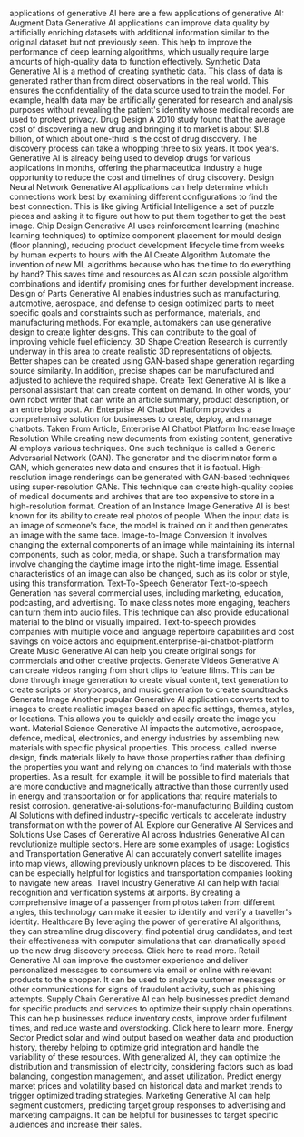 applications of generative AI
here are a few applications of generative AI:
Augment Data
Generative AI applications can improve data quality by artificially enriching datasets with additional information similar to the original dataset but not previously seen. This help to improve the performance of deep learning algorithms, which usually require large amounts of high-quality data to function effectively.
Synthetic Data
Generative AI is a method of creating synthetic data. This class of data is generated rather than from direct observations in the real world. This ensures the confidentiality of the data source used to train the model. For example, health data may be artificially generated for research and analysis purposes without revealing the patient's identity whose medical records are used to protect privacy.
Drug Design
A 2010 study found that the average cost of discovering a new drug and bringing it to market is about $1.8 billion, of which about one-third is the cost of drug discovery. The discovery process can take a whopping three to six years. It took years. Generative AI is already being used to develop drugs for various applications in months, offering the pharmaceutical industry a huge opportunity to reduce the cost and timelines of drug discovery.
Design Neural Network
Generative AI applications can help determine which connections work best by examining different configurations to find the best connection. This is like giving Artificial Intelligence ​​a set of puzzle pieces and asking it to figure out how to put them together to get the best image.
Chip Design
Generative AI uses reinforcement learning (machine learning techniques) to optimize component placement for mould design (floor planning), reducing product development lifecycle time from weeks by human experts to hours with the AI
Create Algorithm
Automate the invention of new ML algorithms because who has the time to do everything by hand? This saves time and resources as AI can scan possible algorithm combinations and identify promising ones for further development increase.
Design of Parts
Generative AI enables industries such as manufacturing, automotive, aerospace, and defense to design optimized parts to meet specific goals and constraints such as performance, materials, and manufacturing methods. For example, automakers can use generative design to create lighter designs. This can contribute to the goal of improving vehicle fuel efficiency.
3D Shape Creation
Research is currently underway in this area to create realistic 3D representations of objects. Better shapes can be created using GAN-based shape generation regarding source similarity. In addition, precise shapes can be manufactured and adjusted to achieve the required shape.
Create Text
Generative AI is like a personal assistant that can create content on demand. In other words, your own robot writer that can write an article summary, product description, or an entire blog post.
An Enterprise AI Chatbot Platform provides a comprehensive solution for businesses to create, deploy, and manage chatbots. Taken From Article, Enterprise AI Chatbot Platform
Increase Image Resolution
While creating new documents from existing content, generative AI employs various techniques. One such technique is called a Generic Adversarial Network (GAN). The generator and the discriminator form a GAN, which generates new data and ensures that it is factual. High-resolution image renderings can be generated with GAN-based techniques using super-resolution GANs. This technique can create high-quality copies of medical documents and archives that are too expensive to store in a high-resolution format.
Creation of an Instance Image
Generative AI is best known for its ability to create real photos of people. When the input data is an image of someone's face, the model is trained on it and then generates an image with the same face.
Image-to-Image Conversion
It involves changing the external components of an image while maintaining its internal components, such as color, media, or shape. Such a transformation may involve changing the daytime image into the night-time image. Essential characteristics of an image can also be changed, such as its color or style, using this transformation.
Text-To-Speech Generator
Text-to-speech Generation has several commercial uses, including marketing, education, podcasting, and advertising. To make class notes more engaging, teachers can turn them into audio files. This technique can also provide educational material to the blind or visually impaired. Text-to-speech provides companies with multiple voice and language repertoire capabilities and cost savings on voice actors and equipment.enterprise-ai-chatbot-platform
Create Music
Generative AI can help you create original songs for commercials and other creative projects. 
Generate Videos
Generative AI can create videos ranging from short clips to feature films. This can be done through image generation to create visual content, text generation to create scripts or storyboards, and music generation to create soundtracks.
Generate Image
Another popular Generative AI application converts text to images to create realistic images based on specific settings, themes, styles, or locations. This allows you to quickly and easily create the image you want.
Material Science
Generative AI impacts the automotive, aerospace, defence, medical, electronics, and energy industries by assembling new materials with specific physical properties. This process, called inverse design, finds materials likely to have those properties rather than defining the properties you want and relying on chances to find materials with those properties. As a result, for example, it will be possible to find materials that are more conductive and magnetically attractive than those currently used in energy and transportation or for applications that require materials to resist corrosion.
generative-ai-solutions-for-manufacturing
Building custom AI Solutions with defined industry-specific verticals to accelerate industry transformation with the power of AI. Explore our Generative AI Services and Solutions
Use Cases of Generative AI across Industries
Generative AI can revolutionize multiple sectors. Here are some examples of usage:
Logistics and Transportation
Generative AI can accurately convert satellite images into map views, allowing previously unknown places to be discovered. This can be especially helpful for logistics and transportation companies looking to navigate new areas.
Travel Industry
Generative AI can help with facial recognition and verification systems at airports. By creating a comprehensive image of a passenger from photos taken from different angles, this technology can make it easier to identify and verify a traveller's identity.
Healthcare
By leveraging the power of generative AI algorithms, they can streamline drug discovery, find potential drug candidates, and test their effectiveness with computer simulations that can dramatically speed up the new drug discovery process. Click here to read more.
Retail
Generative AI can improve the customer experience and deliver personalized messages to consumers via email or online with relevant products to the shopper. It can be used to analyze customer messages or other communications for signs of fraudulent activity, such as phishing attempts.
Supply Chain
Generative AI can help businesses predict demand for specific products and services to optimize their supply chain operations. This can help businesses reduce inventory costs, improve order fulfilment times, and reduce waste and overstocking. Click here to learn more.
Energy Sector
Predict solar and wind output based on weather data and production history, thereby helping to optimize grid integration and handle the variability of these resources. With generalized AI, they can optimize the distribution and transmission of electricity, considering factors such as load balancing, congestion management, and asset utilization. Predict energy market prices and volatility based on historical data and market trends to trigger optimized trading strategies.
Marketing
Generative AI can help segment customers, predicting target group responses to advertising and marketing campaigns. It can be helpful for businesses to target specific audiences and increase their sales.